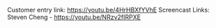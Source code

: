 Customer entry link:
https://youtu.be/4HrHBXfYVhE
Screencast Links:
Steven Cheng - https://youtu.be/NRzv2fIRPXE
